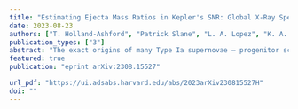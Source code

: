 ```yaml
---                                                                                                                                                                                            
title: "Estimating Ejecta Mass Ratios in Kepler's SNR: Global X-Ray Spectral Analysis Including Suzaku Systematics and Emitting Volume Uncertainties"                                      
date: 2023-08-23                                                                                                                                                   
authors: ["T. Holland-Ashford", "Patrick Slane", "L. A. Lopez", "K. A. Auchettl", "Vinay Kashyap"]                                                                                               
publication_types: ["3"]                                                                                                                                                                       
abstract: "The exact origins of many Type Ia supernovae – progenitor scenarios and explosive mechanisms – remain uncertain. In this work, we analyze the global Suzaku X-Ray spectrum of Kepler's supernova remnant in order to constrain mass ratios of various ejecta species synthesized during explosion. Critically, we account for the Suzaku telescope effective area calibration uncertainties of 5–20% by generating 100 mock effective area curves and using Markov Chain Monte Carlo based spectral fitting to produce 100 sets of best-fit parameter values. Additionally, we characterize the uncertainties from assumptions made about the emitting volumes of each model plasma component: finding that these uncertainties can be the dominant source of error. We then compare our calculated mass ratios to previous observational studies of Kepler's SNR and to the predictions of SN Ia simulations. Our mass ratio estimates require a ∼90% attenuated 12C +16O reaction rate and are potentially consistent with both near- and sub-M_Ch progenitors, but are inconsistent with the dynamically stable double detonation origin scenario and only marginally consistent with the dynamically unstable dynamically-driven double-degenerate double detonation (D^6) scenario."
featured: true                                                                                                                                                                                 
publication: "eprint arXiv:2308.15527"

url_pdf: "https://ui.adsabs.harvard.edu/abs/2023arXiv230815527H"                                                                                                                       
doi: ""                                                                                                                                                                         
---    
```

